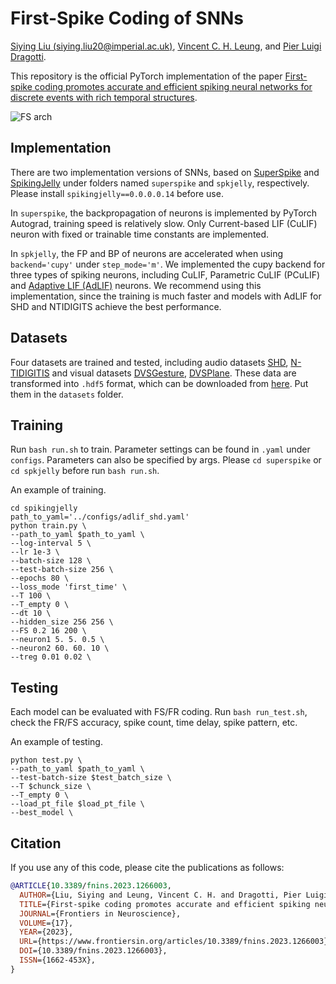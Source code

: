 # First-Spike Coding of SNNs

[Siying Liu (siying.liu20@imperial.ac.uk)](https://www.imperial.ac.uk/people/siying.liu20), [Vincent C. H. Leung](https://scholar.google.com/citations?user=UUlylYYAAAAJ&hl=en&oi=sra), and [Pier Luigi Dragotti](https://www.commsp.ee.ic.ac.uk/~pld/).

This repository is the official PyTorch implementation of the paper [First-spike coding promotes accurate and efficient spiking neural networks for discrete events with rich temporal structures](https://www.frontiersin.org/articles/10.3389/fnins.2023.1266003/full).

![FS arch](https://www.frontiersin.org/files/Articles/1266003/fnins-17-1266003-HTML/image_m/fnins-17-1266003-g002.jpg)

## Implementation
There are two implementation versions of SNNs, based on [SuperSpike](https://arxiv.org/abs/1705.11146) and [SpikingJelly](https://github.com/fangwei123456/spikingjelly) under folders named ```superspike``` and ```spkjelly```, respectively. Please install ```spikingjelly==0.0.0.0.14``` before use.

In ```superspike```, the backpropagation of neurons is implemented by PyTorch Autograd, training speed is relatively slow. Only Current-based LIF (CuLIF) neuron with fixed or trainable time constants are implemented.

In ```spkjelly```, the FP and BP of neurons are accelerated when using ```backend='cupy'``` under ```step_mode='m'```.   We implemented the cupy backend for three types of spiking neurons, including CuLIF, Parametric CuLIF (PCuLIF) and [Adaptive LIF (AdLIF)](https://www.frontiersin.org/articles/10.3389/fnins.2022.865897/full) neurons. We recommend using this implementation, since the training is much faster and models with AdLIF for SHD and NTIDIGITS achieve the best performance.


## Datasets
Four datasets are trained and tested, including audio datasets [SHD](https://zenkelab.org/resources/spiking-heidelberg-datasets-shd/), [N-TIDIGITIS](https://docs.google.com/document/d/1Uxe7GsKKXcy6SlDUX4hoJVAC0-UkH-8kr5UXp0Ndi1M/edit#heading=h.sbnu5gtazqjq) and visual datasets [DVSGesture](https://research.ibm.com/interactive/dvsgesture/), [DVSPlane](http://greg-cohen.com/datasets/dvs-planes/). These data are transformed into ```.hdf5``` format, which can be downloaded from [here](https://drive.google.com/drive/folders/10-9ezGNdfZJKFKDDYQge_vPzBZIOSm54?usp=sharing). Put them in the ```datasets``` folder.


## Training
Run ```bash run.sh``` to train. Parameter settings can be found in ```.yaml``` under ```configs```. Parameters can also be specified by args. Please ```cd superspike``` or ```cd spkjelly``` before run ```bash run.sh```.

An example of training.
    
    cd spikingjelly
    path_to_yaml='../configs/adlif_shd.yaml'
    python train.py \
    --path_to_yaml $path_to_yaml \
    --log-interval 5 \
    --lr 1e-3 \
    --batch-size 128 \
    --test-batch-size 256 \
    --epochs 80 \
    --loss_mode 'first_time' \
    --T 100 \
    --T_empty 0 \
    --dt 10 \
    --hidden_size 256 256 \
    --FS 0.2 16 200 \
    --neuron1 5. 5. 0.5 \
    --neuron2 60. 60. 10 \
    --treg 0.01 0.02 \

## Testing
Each model can be evaluated with FS/FR coding. Run ```bash run_test.sh```, check the FR/FS accuracy, spike count, time delay, spike pattern, etc.

An example of testing.

    python test.py \
    --path_to_yaml $path_to_yaml \
    --test-batch-size $test_batch_size \
    --T $chunck_size \
    --T_empty 0 \
    --load_pt_file $load_pt_file \
    --best_model \


## Citation
If you use any of this code, please cite the publications as follows:
```bibtex
@ARTICLE{10.3389/fnins.2023.1266003,
  AUTHOR={Liu, Siying and Leung, Vincent C. H. and Dragotti, Pier Luigi},   
  TITLE={First-spike coding promotes accurate and efficient spiking neural networks for discrete events with rich temporal structures},      
  JOURNAL={Frontiers in Neuroscience},      
  VOLUME={17},           
  YEAR={2023},      
  URL={https://www.frontiersin.org/articles/10.3389/fnins.2023.1266003},       
  DOI={10.3389/fnins.2023.1266003},      
  ISSN={1662-453X},   
}
```